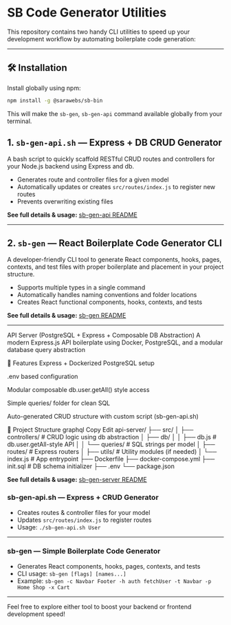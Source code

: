
# SB Code Generator Utilities 

This repository contains two handy CLI utilities to speed up your development workflow by automating boilerplate code generation:

---
## 🛠 Installation

Install globally using npm:

```bash
npm install -g @sarawebs/sb-bin
```

This will make the `sb-gen`, `sb-gen-api` command available globally from your terminal.

## 1. `sb-gen-api.sh` — Express  + DB CRUD Generator

A bash script to quickly scaffold RESTful CRUD routes and controllers for your Node.js backend using Express and db.

* Generates route and controller files for a given model
* Automatically updates or creates `src/routes/index.js` to register new routes
* Prevents overwriting existing files

**See full details & usage:** [sb-gen-api README](./readme/sb-gen-api.md)

---

## 2. `sb-gen` — React Boilerplate Code Generator CLI

A developer-friendly CLI tool to generate React components, hooks, pages, contexts, and test files with proper boilerplate and placement in your project structure.

* Supports multiple types in a single command
* Automatically handles naming conventions and folder locations
* Creates React functional components, hooks, contexts, and tests

**See full details & usage:** [sb-gen README](./readme/sb-gen.md)

---
API Server (PostgreSQL + Express + Composable DB Abstraction)
A modern Express.js API boilerplate using Docker, PostgreSQL, and a modular database query abstraction 

🚀 Features
Express + Dockerized PostgreSQL setup

.env based configuration

Modular composable db.user.getAll() style access

Simple queries/ folder for clean SQL

Auto-generated CRUD structure with custom script (sb-gen-api.sh)

📂 Project Structure
graphql
Copy
Edit
api-server/
├── src/
│   ├── controllers/     # CRUD logic using db abstraction
│   ├── db/
│   │   ├── db.js        # db.user.getAll-style API
│   │   └── queries/     # SQL strings per model
│   ├── routes/          # Express routers
│   ├── utils/           # Utility modules (if needed)
│   └── index.js         # App entrypoint
├── Dockerfile
├── docker-compose.yml
├── init.sql             # DB schema initializer
├── .env
└── package.json

**See full details & usage:** [sb-gen-server README](./readme/sb-gen-server.md)


### sb-gen-api.sh — Express +  CRUD Generator

* Creates routes & controller files for your model
* Updates `src/routes/index.js` to register routes
* Usage: `./sb-gen-api.sh User`

---

### sb-gen — Simple Boilerplate Code Generator

* Generates React components, hooks, pages, contexts, and tests
* CLI usage: `sb-gen [flags] [names...]`
* Example: `sb-gen -c Navbar Footer -h auth fetchUser -t Navbar -p Home Shop -x Cart`

---

Feel free to explore either tool to boost your backend or frontend development speed!

